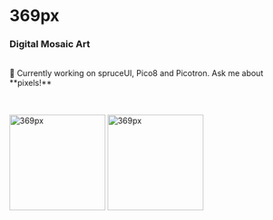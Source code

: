 <h1 align="left">369px</h1>
<h3 align="left">Digital Mosaic Art</h3><br>
🔭 Currently working on spruceUI, Pico8 and Picotron. Ask me about **pixels!**
<br><br><br>
<p align="left"><img align="center" height="169px" src="https://github-readme-stats.vercel.app/api/top-langs?username=369px&show_icons=true&locale=en&layout=compact" alt="369px" /> <img align="center" height="169px" src="https://github-readme-streak-stats.herokuapp.com/?user=369px&" alt="369px" /></p>
